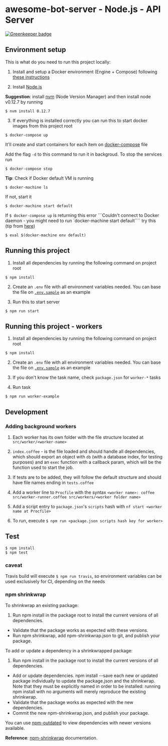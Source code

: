 # awesome-bot-server - Node.js - API Server

[![Greenkeeper badge](https://badges.greenkeeper.io/tibawatanabe/awesome-bot-server.svg)](https://greenkeeper.io/)

## Environment setup

This is what do you need to run this project locally:

1. Install and setup a Docker environment (Engine + Compose) following [these instructions](https://docs.docker.com/compose/install/)

2. Install [Node.js](https://nodejs.org/en/download/releases/)

  **Suggestion**: install [nvm](https://github.com/creationix/nvm) (Node Version Manager) and then install node v0.12.7 by running
  ```
  $ nvm install 0.12.7
  ```

3. If everything is installed correctly you can run this to start docker images from this project root
  ```
  $ docker-compose up
  ```

  It'll create and start containers for each item on [docker-compose](docker-compose.yml) file

  Add the flag `-d` to this command to run it in backgroud. To stop the services run
  ```
  $ docker-compose stop
  ```
  
  **Tip**: Check if Docker default VM is running
  ```
  $ docker-machine ls
  ```
  
  If not, start it
  ```
  $ docker-machine start default
  ```
  
  If `$ docker-compose up` is returning this error ```Couldn't connect to Docker daemon - you might need to run `docker-machine start default```` try this (tip from [here](https://github.com/docker/compose/issues/2180))
  ```
  $ eval $(docker-machine env default)
  ```

## Running this project

1. Install all dependencies by running the following command on project root
  ```
  $ npm install
  ```

2. Create an `.env` file with all environment variables needed. You can base the file on [`.env.sample`](.env.sample) as an example

3. Run this to start server
  ```
  $ npm run start
  ```

## Running this project - workers

1. Install all dependencies by running the following command on project root
  ```
  $ npm install
  ```

2. Create an `.env` file with all environment variables needed. You can base the file on [`.env.sample`](.env.sample) as an example

3. If you don't know the task name, check `package.json` for `worker-*` tasks

3. Run task
  ```
  $ npm run worker-example
  ```

## Development

### Adding background workers
 
1. Each worker has its own folder with the file structure located at `src/worker/<worker-name>`

  1. `index.coffee` - is the file loaded and should handle all dependencies, which should export an object with `db` (with a database index, for testing purposes) and an `exec` function with a callback param, which will be the function used to start the job.

  2. If tests are to be added, they will follow the default structure and should have file names ending in `tests.coffee`

2. Add a worker line to `Procfile` with the syntax `<worker name>: coffee src/worker-runner.coffee src/workers/<worker folder name>`

3. Add a script entry to `package.json`'s `scripts` hash with `nf start <worker name at Procfile>`

4. To run, execute `$ npm run <package.json scripts hash key for worker>`


## Test

```
$ npm install
$ npm test
```

### caveat

Travis build will execute `$ npm run travis`, so environment variables can be used exclusively for CI, depending on the needs

### npm shrinkwrap

To shrinkwrap an existing package:

1. Run npm install in the package root to install the current versions of all dependencies.
*  Validate that the package works as expected with these versions.
*  Run npm shrinkwrap, add npm-shrinkwrap.json to git, and publish your package.

To add or update a dependency in a shrinkwrapped package:
1. Run npm install in the package root to install the current versions of all dependencies.
* Add or update dependencies. npm install --save each new or updated package individually to update the package.json and the shrinkwrap. Note that they must be explicitly named in order to be installed: running npm install with no arguments will merely reproduce the existing shrinkwrap.
* Validate that the package works as expected with the new dependencies.
* Commit the new npm-shrinkwrap.json, and publish your package.

You can use [npm-outdated](https://docs.npmjs.com/cli/outdated) to view dependencies with newer versions available.

**Reference**: [npm-shrinkwrap](https://docs.npmjs.com/cli/shrinkwrap) documentation.
